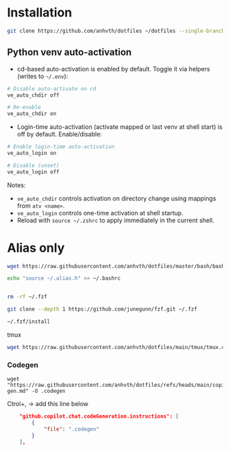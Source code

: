 # Installation
```bash
git clone https://github.com/anhvth/dotfiles ~/dotfiles --single-branch && cd ~/dotfiles && ./setup.sh

```
## Python venv auto-activation

- cd-based auto-activation is enabled by default. Toggle it via helpers (writes to `~/.env`):

```bash
# Disable auto-activate on cd
ve_auto_chdir off

# Re-enable
ve_auto_chdir on
```

- Login-time auto-activation (activate mapped or last venv at shell start) is off by default. Enable/disable:

```bash
# Enable login-time auto-activation
ve_auto_login on

# Disable (unset)
ve_auto_login off
```

Notes:
- `ve_auto_chdir` controls activation on directory change using mappings from `atv <name>`.
- `ve_auto_login` controls one-time activation at shell startup.
- Reload with `source ~/.zshrc` to apply immediately in the current shell.



# Alias only
```bash
wget https://raw.githubusercontent.com/anhvth/dotfiles/master/bash/bashrc.sh -O ~/.alias.h

echo "source ~/.alias.h" >> ~/.bashrc


rm -rf ~/.fzf

git clone --depth 1 https://github.com/junegunn/fzf.git ~/.fzf

~/.fzf/install

```
tmux
```bash
wget https://raw.githubusercontent.com/anhvth/dotfiles/main/tmux/tmux.conf -O ~/.tmux.conf
```


### Codegen
```
wget "https://raw.githubusercontent.com/anhvth/dotfiles/refs/heads/main/copilot/code-gen.md" -O .codegen
```
Ctrol+, -> add this line below
```json
    "github.copilot.chat.codeGeneration.instructions": [
        {
            "file": ".codegen"
        }
    ],
```
